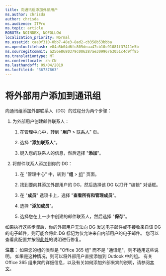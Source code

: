 ```yaml
---
title: 向通讯组添加外部用户
ms.author: chrisda
author: chrisda
ms.audience: ITPro
ms.topic: article
ROBOTS: NOINDEX, NOFOLLOW
localization_priority: Normal
ms.assetid: caa0f310-0bb7-48e3-8ad2-cb358b53bbba
ms.openlocfilehash: e84a5b04d6fc805deaa47cb10c91081f37411e5b
ms.sourcegitcommit: a256e8680379c006287ae30996763051c4d9ff85
ms.translationtype: MT
ms.contentlocale: zh-CN
ms.lasthandoff: 09/04/2019
ms.locfileid: "36737863"
---
```

# <a name="add-external-users-to-a-distribution-group"></a>将外部用户添加到通讯组

向通讯组添加外部联系人（DG）的过程分为两个步骤：
  
1. 为外部用户创建邮件联系人：
    
    1. 在管理中心中，转到 "**用户** > [联系人](https://admin.microsoft.com/adminportal/home#/Contact)" 页。 
    
    2. 选择 "**添加联系人**"。
    
    3. 键入您的联系人的信息，然后选择 "**添加**"。
    
2. 将邮件联系人添加到你的 DG：
    
    1. 在 "管理中心" 中，转到 "**组** > [组](https://admin.microsoft.com/adminportal/home#/groups)" 页面。 
    
    2. 找到要向其添加外部用户的 DG，然后选择该 DG 以打开 "编辑" 对话框。
    
    3. 在 "**成员**" 选项卡上，选择 "**查看所有和管理成员**"。 
    
    4. 选择 "**添加成员**"。
    
    5. 选择您在上一步中创建的邮件联系人，然后选择 "**保存**"。
    
如果执行这些步骤后，你的外部用户无法向 DG 发送电子邮件或不接收来自该 DG 的电子邮件，则可能会将此 DG 标记为仅允许来自内部用户的电子邮件。 您可以查看此配置并按照[此处](https://docs.microsoft.com/exchange/mail-flow-best-practices/non-delivery-reports-in-exchange-online/fix-error-code-5-7-133-in-exchange-online)的说明进行修复。
  
 **注意：** 如果您的组的类型是 "Office 365 组" 而不是 "通讯组"，则不适用这些说明。 如果是这种情况，则可以将外部用户直接添加到 Outlook 中的组。 有关 Office 365 组来宾的详细信息，以及有关如何添加外部来宾的说明，请参阅[本文](https://support.office.com/article/Guest-access-in-Office-365-Groups-bfc7a840-868f-4fd6-a390-f347bf51aff6.aspx)。
  